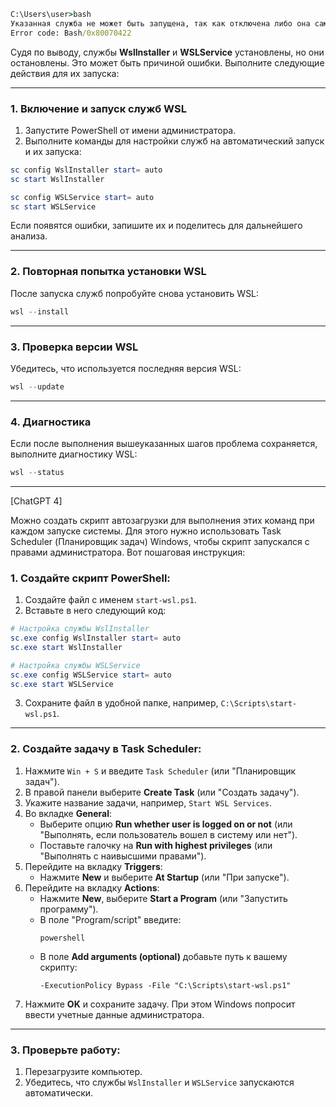 ```cmd
C:\Users\user>bash
Указанная служба не может быть запущена, так как отключена либо она сама, либо все связанные с ней устройства.
Error code: Bash/0x80070422
```

Судя по выводу, службы **WslInstaller** и **WSLService** установлены, но они остановлены. Это может быть причиной ошибки. Выполните следующие действия для их запуска:

---

### 1. Включение и запуск служб WSL
1. Запустите PowerShell от имени администратора.
2. Выполните команды для настройки служб на автоматический запуск и их запуска:

```powershell
sc config WslInstaller start= auto
sc start WslInstaller
```

```powershell
sc config WSLService start= auto
sc start WSLService
```

Если появятся ошибки, запишите их и поделитесь для дальнейшего анализа.

---

### 2. Повторная попытка установки WSL
После запуска служб попробуйте снова установить WSL:
```powershell
wsl --install
```

---

### 3. Проверка версии WSL
Убедитесь, что используется последняя версия WSL:
```powershell
wsl --update
```

---

### 4. Диагностика
Если после выполнения вышеуказанных шагов проблема сохраняется, выполните диагностику WSL:
```powershell
wsl --status
```

---

[ChatGPT 4]  

Можно создать скрипт автозагрузки для выполнения этих команд при каждом запуске системы. Для этого нужно использовать Task Scheduler (Планировщик задач) Windows, чтобы скрипт запускался с правами администратора. Вот пошаговая инструкция:

### 1. Создайте скрипт PowerShell:
1. Создайте файл с именем `start-wsl.ps1`.
2. Вставьте в него следующий код:

```powershell
# Настройка службы WslInstaller
sc.exe config WslInstaller start= auto
sc.exe start WslInstaller

# Настройка службы WSLService
sc.exe config WSLService start= auto
sc.exe start WSLService
```

3. Сохраните файл в удобной папке, например, `C:\Scripts\start-wsl.ps1`.

---

### 2. Создайте задачу в Task Scheduler:
1. Нажмите `Win + S` и введите `Task Scheduler` (или "Планировщик задач").
2. В правой панели выберите **Create Task** (или "Создать задачу").
3. Укажите название задачи, например, `Start WSL Services`.
4. Во вкладке **General**:
   - Выберите опцию **Run whether user is logged on or not** (или "Выполнять, если пользователь вошел в систему или нет").
   - Поставьте галочку на **Run with highest privileges** (или "Выполнять с наивысшими правами").
5. Перейдите на вкладку **Triggers**:
   - Нажмите **New** и выберите **At Startup** (или "При запуске").
6. Перейдите на вкладку **Actions**:
   - Нажмите **New**, выберите **Start a Program** (или "Запустить программу").
   - В поле "Program/script" введите:  
     ```plaintext
     powershell
     ```
   - В поле **Add arguments (optional)** добавьте путь к вашему скрипту:  
     ```plaintext
     -ExecutionPolicy Bypass -File "C:\Scripts\start-wsl.ps1"
     ```
7. Нажмите **OK** и сохраните задачу. При этом Windows попросит ввести учетные данные администратора.

---

### 3. Проверьте работу:
1. Перезагрузите компьютер.
2. Убедитесь, что службы `WslInstaller` и `WSLService` запускаются автоматически.  


